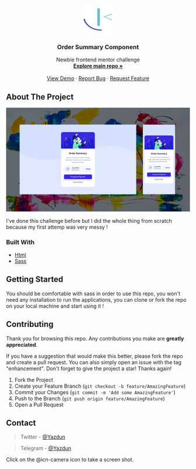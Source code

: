 <div id="top"></div>


<!-- PROJECT LOGO -->
<br />
<div align="center">
  <a href="https://www.frontendmentor.io/profile/Yazdun">
    <img src="images/README/frontend-mentor-seeklogo.com.svg" alt="Logo" width="80" height="80">
  </a>

<h3 align="center">Order Summary Component</h3>

  <p align="center">
   Newbie frontend mentor challenge
    <br />
    <a href="https://github.com/Yazdun/frontend_mentor"><strong>Explore main repo »</strong></a>
    <br />
    <br />
    <a href="https://yazdun-order-summary-component.netlify.app/">View Demo</a>
    ·
    <a href="https://github.com/Yazdun/frontend_mentor/issues">Report Bug</a>
    ·
    <a href="https://github.com/Yazdun/frontend_mentor/issues">Request Feature</a>
  </p>
</div>

<!-- ABOUT THE PROJECT -->
## About The Project

![Preview of the repo's main index.html](./images/screenshot.jpg)

I've done this challenge before but I did the whole thing from scratch because my first attemp was very messy !




### Built With

* [Html](https://developer.mozilla.org/en-US/docs/Web/HTML)
* [Sass](https://sass-lang.com/documentation)
  


<!-- GETTING STARTED -->
## Getting Started

You should be comfortable with sass in order to use this repo, you won't need any installation to run the applications, you can clone or fork the repo on your local machine and start using it !

<!-- CONTRIBUTING -->
## Contributing

Thank you for browsing this repo. Any contributions you make are **greatly appreciated**.

If you have a suggestion that would make this better, please fork the repo and create a pull request. You can also simply open an issue with the tag "enhancement".
Don't forget to give the project a star! Thanks again!

1. Fork the Project
2. Create your Feature Branch (`git checkout -b feature/AmazingFeature`)
3. Commit your Changes (`git commit -m 'Add some AmazingFeature'`)
4. Push to the Branch (`git push origin feature/AmazingFeature`)
5. Open a Pull Request



<!-- CONTACT -->
## Contact

>Twitter - [@Yazdun](https://twitter.com/Yazdun) 

>Telegram - [@Yazdun](https://t.me/Yazdun) 






Click on the @icn-camera icon to take a screen shot.
